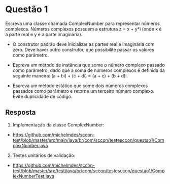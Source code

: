 # Questão 1

Escreva uma classe chamada ComplexNumber para representar números complexos. Números complexos
possuem a estrutura z = x + y*i (onde x é a parte real e y é a parte imaginária).

 - O construtor padrão deve inicializar as partes real e imaginária com zero. Deve haver outro
   construtor, que possibilite passar os valores como parâmetro.
   
 - Escreva um método de instância que some o número complexo passado como parâmetro, dado que
   a soma de números complexos é definida da seguinte maneira: (a + bi) + (c + di) = (a + c) + (b + d)i.

 - Escreva um método estático que some dois números complexos passados como parâmetro e
   retorne um terceiro número complexo. Evite duplicidade de código.
 
## Resposta
 
 1. Implementação da classe ComplexNumber: 
 - https://github.com/michelmdes/sccon-test/blob/master/src/main/java/br/com/sccon/testesccon/questao1/ComplexNumber.java
 2. Testes unitários de validação:
 - https://github.com/michelmdes/sccon-test/blob/master/src/test/java/br/com/sccon/testesccon/questao1/ComplexNumberTest.java
